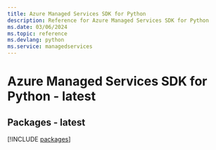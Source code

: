 ```yaml
---
title: Azure Managed Services SDK for Python
description: Reference for Azure Managed Services SDK for Python
ms.date: 03/06/2024
ms.topic: reference
ms.devlang: python
ms.service: managedservices
---
```

# Azure Managed Services SDK for Python - latest
## Packages - latest
[!INCLUDE [packages](managed-services-index.md)]